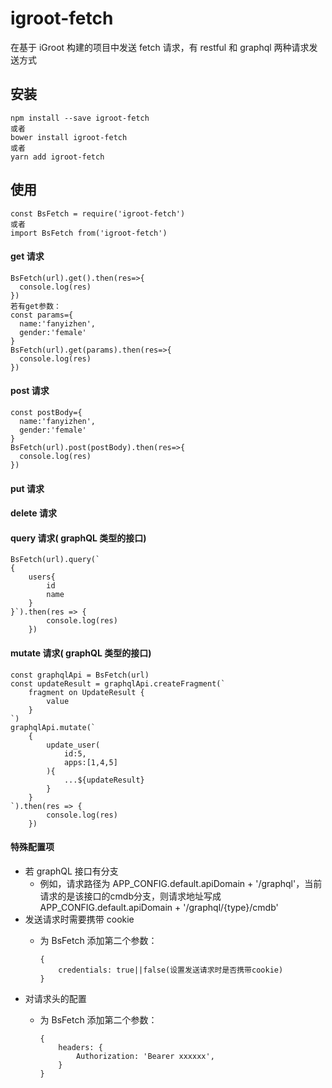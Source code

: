 # igroot-fetch
在基于 iGroot 构建的项目中发送 fetch 请求，有 restful 和 graphql 两种请求发送方式

## 安装
    npm install --save igroot-fetch
    或者
    bower install igroot-fetch
    或者
    yarn add igroot-fetch

## 使用
    const BsFetch = require('igroot-fetch')
    或者
    import BsFetch from('igroot-fetch')
    
#### get 请求
    BsFetch(url).get().then(res=>{
      console.log(res)
    })
    若有get参数：
    const params={
      name:'fanyizhen',
      gender:'female'
    }
    BsFetch(url).get(params).then(res=>{
      console.log(res)
    })
#### post 请求
    const postBody={
      name:'fanyizhen',
      gender:'female'
    }
    BsFetch(url).post(postBody).then(res=>{
      console.log(res)
    })
#### put 请求
#### delete 请求
#### query 请求( graphQL 类型的接口)

    BsFetch(url).query(`
    {
        users{
            id
            name
        }
    }`).then(res => {
            console.log(res)
        })
#### mutate 请求( graphQL 类型的接口)

    const graphqlApi = BsFetch(url)
    const updateResult = graphqlApi.createFragment(`
        fragment on UpdateResult {
            value
        }
    `)
    graphqlApi.mutate(`
        {
            update_user(
                id:5,
                apps:[1,4,5]
            ){
                ...${updateResult}
            }
        }
    `).then(res => {
            console.log(res)
        })
#### 特殊配置项

- 若 graphQL 接口有分支
  - 例如，请求路径为 APP_CONFIG.default.apiDomain + '/graphql'，当前请求的是该接口的cmdb分支，则请求地址写成 APP_CONFIG.default.apiDomain + '/graphql/{type}/cmdb'
- 发送请求时需要携带 cookie
  - 为 BsFetch 添加第二个参数：
    
        {
            credentials: true||false(设置发送请求时是否携带cookie)
        }
- 对请求头的配置
  - 为 BsFetch 添加第二个参数：

        {
            headers: {
                Authorization: 'Bearer xxxxxx',
            }
        }